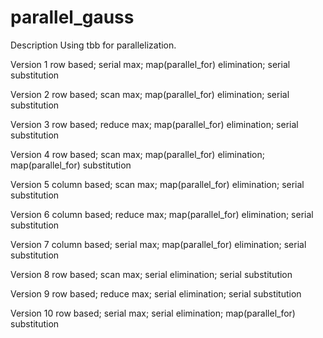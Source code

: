 # parallel_gauss

Description
Using tbb for parallelization.

Version 1
row based; serial max; map(parallel_for) elimination; serial substitution

Version 2
row based; scan max; map(parallel_for) elimination; serial substitution

Version 3
row based; reduce max; map(parallel_for) elimination; serial substitution

Version 4
row based; scan max; map(parallel_for) elimination; map(parallel_for) substitution

Version 5
column based; scan max; map(parallel_for) elimination; serial substitution

Version 6
column based; reduce max; map(parallel_for) elimination; serial substitution

Version 7
column based; serial max; map(parallel_for) elimination; serial substitution

Version 8
row based; scan max; serial elimination; serial substitution

Version 9
row based; reduce max; serial elimination; serial substitution

Version 10
row based; serial max; serial elimination; map(parallel_for) substitution
